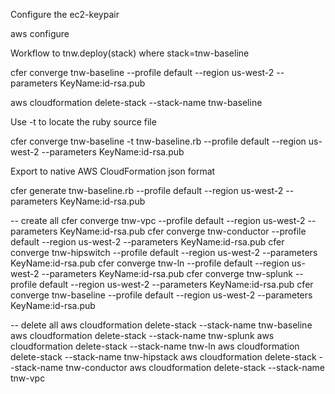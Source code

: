 Configure the ec2-keypair

aws configure


Workflow to tnw.deploy(stack) where stack=tnw-baseline

cfer converge tnw-baseline --profile default --region us-west-2 --parameters KeyName:id-rsa.pub

aws cloudformation delete-stack --stack-name tnw-baseline

Use -t to locate the ruby source file

cfer converge tnw-baseline -t tnw-baseline.rb --profile default --region us-west-2 --parameters KeyName:id-rsa.pub

Export to native  AWS CloudFormation json format

cfer generate tnw-baseline.rb --profile default --region us-west-2 --parameters KeyName:id-rsa.pub

-- create  all
cfer converge tnw-vpc 		--profile default --region us-west-2 --parameters KeyName:id-rsa.pub
cfer converge tnw-conductor 	--profile default --region us-west-2 --parameters KeyName:id-rsa.pub
cfer converge tnw-hipswitch 	--profile default --region us-west-2 --parameters KeyName:id-rsa.pub
cfer converge tnw-ln 		--profile default --region us-west-2 --parameters KeyName:id-rsa.pub
cfer converge tnw-splunk 	--profile default --region us-west-2 --parameters KeyName:id-rsa.pub
cfer converge tnw-baseline 	--profile default --region us-west-2 --parameters KeyName:id-rsa.pub

-- delete all
aws cloudformation delete-stack --stack-name tnw-baseline
aws cloudformation delete-stack --stack-name tnw-splunk
aws cloudformation delete-stack --stack-name tnw-ln
aws cloudformation delete-stack --stack-name tnw-hipstack
aws cloudformation delete-stack --stack-name tnw-conductor
aws cloudformation delete-stack --stack-name tnw-vpc

